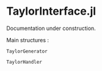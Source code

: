 # TaylorInterface.jl

Documentation under construction.

Main structures :

```@docs
TaylorGenerator
```

```@docs
TaylorHandler
```